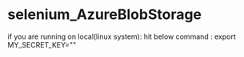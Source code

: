 # selenium_AzureBlobStorage

if you are running on local(linux system):
hit below command : 
 export MY_SECRET_KEY="<AZURE-BLOB-KEY>"
